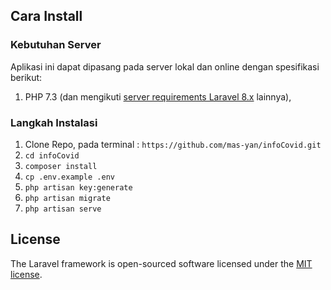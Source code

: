 ## Cara Install

### Kebutuhan Server

Aplikasi ini dapat dipasang pada server lokal dan online dengan spesifikasi berikut:

1. PHP 7.3 (dan mengikuti [server requirements Laravel 8.x](https://laravel.com/docs/8.x/deployment#server-requirements) lainnya),

### Langkah Instalasi

1. Clone Repo, pada terminal : `https://github.com/mas-yan/infoCovid.git`
2. `cd infoCovid`
3. `composer install`
4. `cp .env.example .env`
5. `php artisan key:generate`
6. `php artisan migrate`
7. `php artisan serve`

## License

The Laravel framework is open-sourced software licensed under the [MIT license](https://opensource.org/licenses/MIT).
